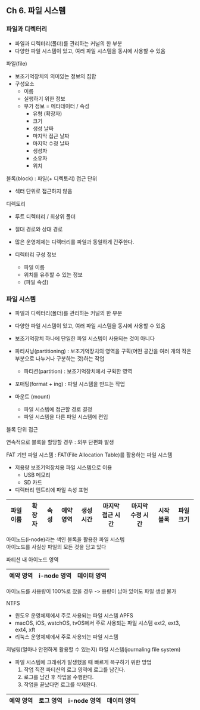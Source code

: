 ## Ch 6. 파일 시스템

### 파일과 디렉터리
- 파일과 디렉터리(폴더)를 관리하는 커널의 한 부분
- 다양한 파일 시스템이 있고, 여러 파일 시스템을 동시에 사용할 수 있음

파일(file)
- 보조기억장치의 의미있는 정보의 집합
- 구성요소
  - 이름
  - 실행하기 위한 정보
  - 부가 정보 = 메타데이터 / 속성
    - 유형 (확장자)
    - 크기
    - 생성 날짜
    - 마지막 접근 날짜
    - 마지막 수정 날짜
    - 생성자
    - 소유자
    - 위치

블록(block) : 파일(+ 디렉토리) 접근 단위
- 섹터 단위로 접근하지 않음

디렉토리
- 루트 디렉터리 / 최상위 폴더
- 절대 경로와 상대 경로

- 많은 운영체제는 디렉터리를 파일과 동일하게 간주한다.
- 디렉터리 구성 정보
  - 파일 이름
  - 위치를 유추할 수 있는 정보
  - (파일 속성)

### 파일 시스템
- 파일과 디렉터리(폴더)를 관리하는 커널의 한 부분
- 다양한 파일 시스템이 있고, 여러 파일 시스템을 동시에 사용할 수 있음

- 보조기억장치 하나에 단일한 파일 시스템이 사용되는 것이 아니다
- 파티셔닝(partitioning) : 보조기억장치의 영역을 구획(어떤 공간을 여러 개의 작은 부분으로 나누거나 구분하는 것)하는 작업
  - 파티션(partition) : 보조기억장치에서 구획한 영역

- 포매팅(format + ing) : 파일 시스템을 만드는 작업

- 마운트 (mount)
  - 파일 시스템에 접근할 경로 결정
  - 파일 시스템을 다른 파일 시스템에 편입

블록 단위 접근

연속적으로 블록을 할당할 경우 : 외부 단편화 발생

FAT 기반 파일 시스템 : FAT(File Allocation Table)를 활용하는 파일 시스템
- 저용량 보조기억장치용 파일 시스템으로 이용
  - USB 메모리
  - SD 카드
- 디렉터리 엔트리에 파일 속성 표현

| 파일 이름 | 확장자 | 속성 | 예약 영역 | 생성 시간 | 마지막 접근 시간 | 마지막 수정 시간 | 시작 블록 | 파일 크기 |
| --- | --- | --- | --- | --- | --- | --- | --- | --- |

아이노드(i-node)라는 색인 블록을 활용한 파일 시스템<br>
아이노드를 사실상 파일의 모든 것을 담고 있다

파티션 내 아이노드 영역

| 예약 영역 | i-node 영역 | 데이터 영역 | 
| --- | --- | --- | 

아이노드를 사용량이 100%로 찼을 경우
-> 용량이 남아 있어도 파일 생성 불가

NTFS
- 윈도우 운영체제에서 주로 사용되는 파일 시스템
APFS
- macOS, iOS, watchOS, tvOS에서 주로 사용되는 파일 시스템
ext2, ext3, ext4, xft
- 리눅스 운영체제에서 주로 사용되는 파일 시스템


저널링(얼마나 안전하게 활용할 수 있는지) 파일 시스템(journaling file system)
- 파일 시스템에 크래쉬가 발생했을 때 빠르게 복구하기 위한 방법
  1. 작업 직전 파티션의 로그 영역에 로그를 남긴다.
  2. 로그를 남긴 후 작업을 수행한다.
  3. 작업을 끝났다면 로그를 삭제한다.

| 예약 영역 | 로그 영역 | i-node 영역 | 데이터 영역 | 
| --- | --- | --- | --- |
